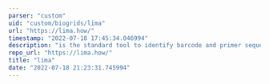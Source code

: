 ```yaml
---
parser: "custom"
uid: "custom/biogrids/lima"
url: "https://lima.how/"
timestamp: "2022-07-18 17:45:34.046994"
description: "is the standard tool to identify barcode and primer sequences in PacBio single-molecule sequencing data."
repo_url: "https://lima.how/"
title: "lima"
date: "2022-07-18 21:23:31.745994"
---
```

